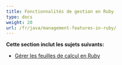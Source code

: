 ```yaml
---
title: Fonctionnalités de gestion en Ruby
type: docs
weight: 20
url: /fr/java/management-features-in-ruby/
---
```


**Cette section inclut les sujets suivants:**

- [Gérer les feuilles de calcul en Ruby](/cells/fr/java/managing-worksheets-in-ruby/)
